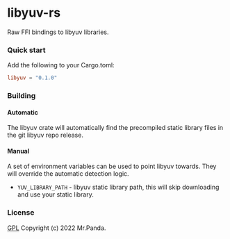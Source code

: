 # libyuv-rs

Raw FFI bindings to libyuv libraries.


### Quick start

Add the following to your Cargo.toml:

```toml
libyuv = "0.1.0"
```

### Building

#### Automatic

The libyuv crate will automatically find the precompiled static library files in the git libyuv repo release.

#### Manual

A set of environment variables can be used to point libyuv towards. They will override the automatic detection logic.
* `YUV_LIBRARY_PATH` - libyuv static library path, this will skip downloading and use your static library.


### License
[GPL](./LICENSE) Copyright (c) 2022 Mr.Panda.